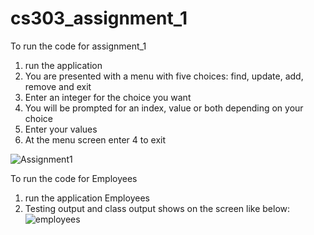 # cs303_assignment_1

To run the code for assignment_1
  1) run the application
  2) You are presented with a menu with five choices: find, update, add, remove and exit
  3) Enter an integer for the choice you want
  4) You will be prompted for an index, value or both depending on your choice
  5) Enter your values
  6) At the menu screen enter 4 to exit

![Assignment1](https://user-images.githubusercontent.com/97173682/191138298-6680f969-7680-433f-b9f0-5d89844bfa95.png)

To run the code for Employees
  1) run the application Employees
  2) Testing output and class output shows on the screen like below:
![employees](https://user-images.githubusercontent.com/97173682/196435780-7b708a34-6009-487b-a976-756049f36505.png)
